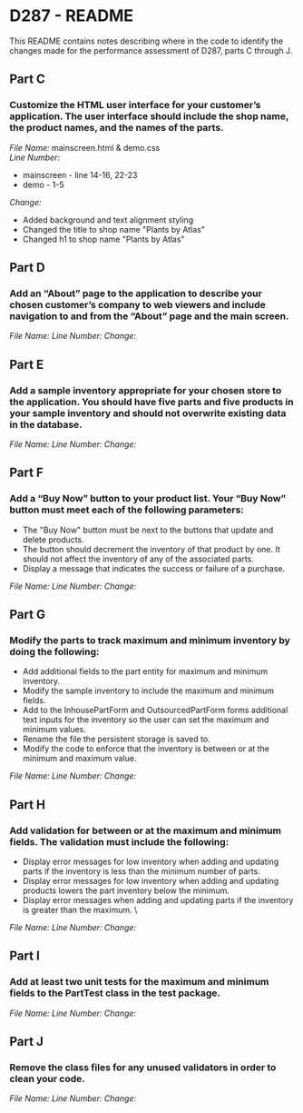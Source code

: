 # D287 - README
This README contains notes describing where in the code to identify the changes made for the performance assessment of D287, 
parts C through J.

## Part C
### Customize the HTML user interface for your customer’s application. The user interface should include the shop name, the product names, and the names of the parts.
*File Name:* mainscreen.html & demo.css  
*Line Number:*
- mainscreen - line 14-16, 22-23  
- demo - 1-5  

*Change:*
- Added background and text alignment styling
- Changed the title to shop name "Plants by Atlas"
- Changed h1 to shop name "Plants by Atlas"  

## Part D
### Add an “About” page to the application to describe your chosen customer’s company to web viewers and include navigation to and from the “About” page and the main screen.
*File Name:* 
*Line Number:*
*Change:*

## Part E
### Add a sample inventory appropriate for your chosen store to the application. You should have five parts and five products in your sample inventory and should not overwrite existing data in the database.
*File Name:*
*Line Number:*
*Change:*

## Part F
### Add a “Buy Now” button to your product list. Your “Buy Now” button must meet each of the following parameters:
-  The "Buy Now" button must be next to the buttons that update and delete products.
-  The button should decrement the inventory of that product by one. It should not affect the inventory of any of the associated parts.
-  Display a message that indicates the success or failure of a purchase.

*File Name:*
*Line Number:*
*Change:*

## Part G
### Modify the parts to track maximum and minimum inventory by doing the following:
-  Add additional fields to the part entity for maximum and minimum inventory.
-  Modify the sample inventory to include the maximum and minimum fields.
-  Add to the InhousePartForm and OutsourcedPartForm forms additional text inputs for the inventory so the user can set the maximum and minimum values.
-  Rename the file the persistent storage is saved to.
-  Modify the code to enforce that the inventory is between or at the minimum and maximum value.

*File Name:*
*Line Number:*
*Change:*

## Part H
### Add validation for between or at the maximum and minimum fields. The validation must include the following:
-  Display error messages for low inventory when adding and updating parts if the inventory is less than the minimum number of parts.
-  Display error messages for low inventory when adding and updating products lowers the part inventory below the minimum.
-  Display error messages when adding and updating parts if the inventory is greater than the maximum. \

*File Name:*
*Line Number:*
*Change:*

## Part I
### Add at least two unit tests for the maximum and minimum fields to the PartTest class in the test package.
*File Name:*
*Line Number:*
*Change:*

## Part J
### Remove the class files for any unused validators in order to clean your code.
*File Name:*
*Line Number:*
*Change:*
